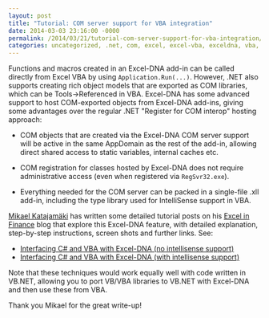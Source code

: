 ```yaml
---
layout: post
title: "Tutorial: COM server support for VBA integration"
date: 2014-03-03 23:16:00 -0000
permalink: /2014/03/21/tutorial-com-server-support-for-vba-integration/
categories: uncategorized, .net, com, excel, excel-vba, exceldna, vba, xll
---
```

Functions and macros created in an Excel-DNA add-in can be called directly from Excel VBA by using `Application.Run(...)`. However, .NET also supports creating rich object models that are exported as COM libraries, which can be Tools->Referenced in VBA. Excel-DNA has some advanced support to host COM-exported objects from Excel-DNA add-ins, giving some advantages over the regular .NET "Register for COM interop" hosting approach:

* COM objects that are created via the Excel-DNA COM server support will be active in the same AppDomain as the rest of the add-in, allowing direct shared access to static variables, internal caches etc.

* COM registration for classes hosted by Excel-DNA does not require administrative access (even when registered via `RegSvr32.exe`).

* Everything needed for the COM server can be packed in a single-file .xll add-in, including the type library used for IntelliSense support in VBA.

[Mikael Katajamäki][mikael-katajamaki] has written some detailed tutorial posts on his [Excel in Finance][mikael-katajamaki] blog that explore this Excel-DNA feature, with detailed explanation, step-by-step instructions, screen shots and further links. See:

* [Interfacing C# and VBA with Excel-DNA (no intellisense support)][post-no-intellisense]
* [Interfacing C# and VBA with Excel-DNA (with intellisense support)][post-with-intellisense]

Note that these techniques would work equally well with code written in VB.NET, allowing you to port VB/VBA libraries to VB.NET with Excel-DNA and then use these from VBA.

Thank you Mikael for the great write-up!

[mikael-katajamaki]: http://mikejuniperhill.blogspot.com/
[post-no-intellisense]: http://mikejuniperhill.blogspot.com/2014/03/interfacing-c-and-vba-with-exceldna-no.html
[post-with-intellisense]: http://mikejuniperhill.blogspot.com/2014/03/interfacing-c-and-vba-with-exceldna_16.html
